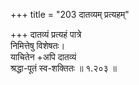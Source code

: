 +++
title = "203 दातव्यम् प्रत्यहम्"

+++
दातव्यं प्रत्यहं पात्रे  
निमित्तेषु विशेषतः।  
याचितेन +अपि दातव्यं  
श्रद्धा-पूतं स्व-शक्तितः  ॥ १.२०३ ॥